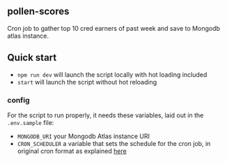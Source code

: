 ## pollen-scores

Cron job to gather top 10 cred earners of past week and save to Mongodb atlas instance.

## Quick start

- `npm run dev` will launch the script locally with hot loading included
- `start` will launch the script without hot reloading

### config

For the script to run properly, it needs these variables, laid out in the `.env.sample` file:
- `MONGODB_URI` your Mongodb Atlas instance URI
- `CRON_SCHEDULER` a variable that sets the schedule for the cron job, in original cron format as explained [here](https://www.digitalocean.com/community/tutorials/nodejs-cron-jobs-by-examples#step-2-%E2%80%94-building-the-backend-server-and-scheduling-a-task)
